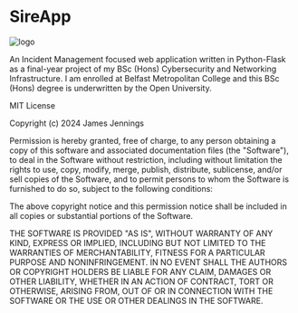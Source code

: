 # SireApp

![logo](https://github.com/user-attachments/assets/6aa4f652-caaa-4baf-87d6-9a908372df3c)

An Incident Management focused web application written in Python-Flask as a final-year project of my BSc (Hons) Cybersecurity and Networking Infrastructure. I am enrolled at Belfast Metropolitan College and this BSc (Hons) degree is underwritten by the Open University.

MIT License


Copyright (c) 2024 James Jennings

Permission is hereby granted, free of charge, to any person obtaining a copy
of this software and associated documentation files (the "Software"), to deal
in the Software without restriction, including without limitation the rights
to use, copy, modify, merge, publish, distribute, sublicense, and/or sell
copies of the Software, and to permit persons to whom the Software is
furnished to do so, subject to the following conditions:

The above copyright notice and this permission notice shall be included in all
copies or substantial portions of the Software.

THE SOFTWARE IS PROVIDED "AS IS", WITHOUT WARRANTY OF ANY KIND, EXPRESS OR
IMPLIED, INCLUDING BUT NOT LIMITED TO THE WARRANTIES OF MERCHANTABILITY,
FITNESS FOR A PARTICULAR PURPOSE AND NONINFRINGEMENT. IN NO EVENT SHALL THE
AUTHORS OR COPYRIGHT HOLDERS BE LIABLE FOR ANY CLAIM, DAMAGES OR OTHER
LIABILITY, WHETHER IN AN ACTION OF CONTRACT, TORT OR OTHERWISE, ARISING FROM,
OUT OF OR IN CONNECTION WITH THE SOFTWARE OR THE USE OR OTHER DEALINGS IN THE
SOFTWARE.
